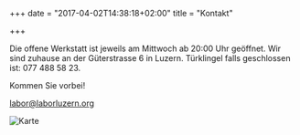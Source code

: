 +++
date = "2017-04-02T14:38:18+02:00"
title = "Kontakt"

+++

Die offene Werkstatt ist jeweils am Mittwoch ab 20:00 Uhr geöffnet. Wir sind zuhause an der Güterstrasse 6 in Luzern. Türklingel falls geschlossen ist: 077 488 58 23.

Kommen Sie vorbei!

labor@laborluzern.org

![Karte](/img/about/Anfahrtsplan_freak.gif)
